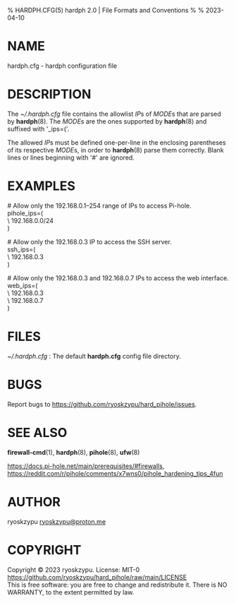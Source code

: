 % HARDPH.CFG(5) hardph 2.0 | File Formats and Conventions
%
% 2023-04-10

# NAME
hardph.cfg - hardph configuration file

# DESCRIPTION
The *~/.hardph.cfg* file contains the allowlist *IP*s of *MODE*s that are parsed by
**hardph**(8). The *MODE*s are the ones supported by **hardph**(8) and suffixed with
'_ips=('.

The allowed *IP*s must be defined one-per-line in the enclosing parentheses of its
respective *MODE*s, in order to **hardph**(8) parse them correctly. Blank lines or
lines beginning with '#' are ignored.

# EXAMPLES
\# Allow only the 192.168.0.1–254 range of IPs to access Pi-hole. \
pihole_ips=( \
\  192.168.0.0/24 \
)

\# Allow only the 192.168.0.3 IP to access the SSH server. \
ssh_ips=( \
\  192.168.0.3 \
)

\# Allow only the 192.168.0.3 and 192.168.0.7 IPs to access the web interface. \
web_ips=( \
\  192.168.0.3 \
\  192.168.0.7 \
)

# FILES
*~/.hardph.cfg*
: The default **hardph.cfg** config file directory.

# BUGS
Report bugs to <https://github.com/ryoskzypu/hard_pihole/issues>.

# SEE ALSO
**firewall-cmd**(1), **hardph**(8), **pihole**(8), **ufw**(8)

<https://docs.pi-hole.net/main/prerequisites/#firewalls>, <https://reddit.com/r/pihole/comments/x7wns0/pihole_hardening_tips_4fun>

# AUTHOR
ryoskzypu <ryoskzypu@proton.me>

# COPYRIGHT
Copyright © 2023 ryoskzypu. License: MIT-0 <https://github.com/ryoskzypu/hard_pihole/raw/main/LICENSE> \
This is free software: you are free to change and redistribute it. There is NO WARRANTY, to the extent permitted by law.
